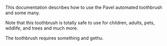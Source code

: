 This documentation describes how to use the Pavel automated toothbrush and some many.

Note that this toothbrush is totally safe to use for children, adults, pets, wildlife, and trees and much more.

The toothbrush requires something and gethu.